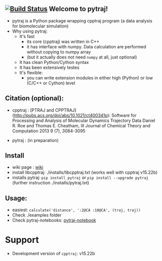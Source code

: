 [![Build Status](https://travis-ci.org/hainm/pytraj.svg?branch=master)](https://travis-ci.org/hainm/pytraj)
Welcome to pytraj!
-------------------

- pytraj is a Python package wrapping cpptraj program (a data analysis for biomolecular simulation)
- Why using pytraj:
    * It's fast
        * its core (cpptraj) was written in C++
        * it has interface with numpy. Data calculation are performed without copying to numpy array
        * (but it actually does not need `numpy` at all, just optional)
    * It has clean Python/Cython syntax
    * It has been extensively testes
    * It's flexible: 
        * you can write extension modules in either high (Python) or low (C/C++ or Cython) level

Citation (optional):
-----------------
- cpptraj : [PTRAJ and CPPTRAJ] (http://pubs.acs.org/doi/abs/10.1021/ct400341p): Software for Processing and Analysis of Molecular Dynamics Trajectory Data
Daniel R. Roe and Thomas E. Cheatham, III
Journal of Chemical Theory and Computation 2013 9 (7), 3084-3095 

- pytraj : (in preparation)

Install
-------
- wiki page : [wiki](http://www.github.com/pytraj/pytraj/wiki)
- install libcpptraj: 
    ./installs/libcpptraj.txt (works well with cpptraj v15.22b)
- installs pytraj: `pip install pytraj` or `pip install --upgrade pytraj`
    (further instruction ./installs/pytraj.txt)

Usage: 
-----
- easiest: `calculate('distance', ':2@CA :10@CA', (traj, traj))`
- Check ./examples folder
- Check pytraj-notebooks: [pytraj-notebook](http://nbviewer.ipython.org/github/pytraj/pytraj/blob/master/note-books/Frame_class.ipynb)

Support
====================
* Development version of `cpptraj`: v15.22b

